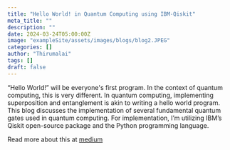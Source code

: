 ```yaml
---
title: "Hello World! in Quantum Computing using IBM-Qiskit"
meta_title: ""
description: ""
date: 2024-03-24T05:00:00Z
image: "exampleSite/assets/images/blogs/blog2.JPEG"
categories: []
author: "Thirumalai"
tags: []
draft: false
---
```



 “Hello World!” will be everyone's first program. In the context of quantum computing, this is very different. In quantum computing, implementing superposition and entanglement is akin to writing a hello world program. This blog discusses the implementation of several fundamental quantum gates used in quantum computing. For implementation, I’m utilizing IBM’s Qiskit open-source package and the Python programming language.

Read more about this at [medium](https://medium.com/@thirumalai11049761/hello-world-in-quantum-computing-using-ibm-qiskit-d823ea63d1b2)
